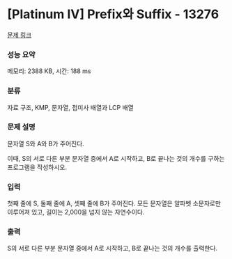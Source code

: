 # [Platinum IV] Prefix와 Suffix - 13276 

[문제 링크](https://www.acmicpc.net/problem/13276) 

### 성능 요약

메모리: 2388 KB, 시간: 188 ms

### 분류

자료 구조, KMP, 문자열, 접미사 배열과 LCP 배열

### 문제 설명

<p>문자열 S와 A와 B가 주어진다.</p>

<p>이때, S의 서로 다른 부분 문자열 중에서 A로 시작하고, B로 끝나는 것의 개수를 구하는 프로그램을 작성하시오.</p>

### 입력 

 <p>첫째 줄에 S, 둘째 줄에 A, 셋째 줄에 B가 주어진다. 모든 문자열은 알파벳 소문자로만 이루어져 있고, 길이는 2,000을 넘지 않는 자연수이다.</p>

### 출력 

 <p>S의 서로 다른 부분 문자열 중에서 A로 시작하고, B로 끝나는 것의 개수를 출력한다.</p>

